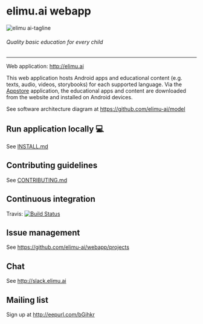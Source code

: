 # elimu.ai webapp

![elimu ai-tagline](https://user-images.githubusercontent.com/15718174/54360503-e8e88980-465c-11e9-9792-32b513105cf3.png)

###### Quality basic education for _every child_

---



Web application: http://elimu.ai

This web application hosts Android apps and educational content (e.g. texts, audio, videos, storybooks) for each supported language. Via the [Appstore](https://github.com/elimu-ai/appstore) application, the educational apps and content are downloaded from the website and installed on Android devices.

See software architecture diagram at https://github.com/elimu-ai/model

## Run application locally 💻
See [INSTALL.md](https://github.com/elimu-ai/webapp/blob/master/INSTALL.md)

## Contributing guidelines
See [CONTRIBUTING.md](https://github.com/elimu-ai/webapp/blob/master/CONTRIBUTING.md)

## Continuous integration
Travis: [![Build Status](https://travis-ci.org/elimu-ai/webapp.svg)](https://travis-ci.org/elimu-ai/webapp)

## Issue management
See https://github.com/elimu-ai/webapp/projects

## Chat
See http://slack.elimu.ai

## Mailing list
Sign up at http://eepurl.com/bGihkr

